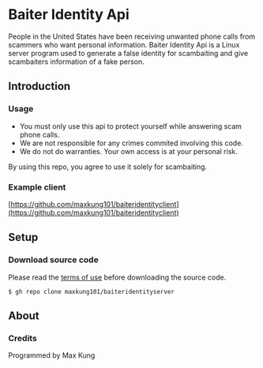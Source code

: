# Baiter Identity Api
People in the United States have been receiving unwanted phone calls from scammers who want personal information. Baiter Identity Api is a Linux server program used to generate a false identity for scambaiting and give scambaiters information of a fake person.

## Introduction
### Usage

* You must only use this api to protect yourself while answering scam phone calls.
* We are not responsible for any crimes commited involving this code.
* We do not do warranties. Your own access is at your personal risk.

By using this repo, you agree to use it solely for scambaiting.

### Example client
[https://github.com/maxkung101/baiteridentityclient](https://github.com/maxkung101/baiteridentityclient)

## Setup
### Download source code
Please read the [terms of use](https://github.com/maxkung101/baiteridentityserver/blob/master/terms.txt) before downloading the source code.
```
$ gh repo clone maxkung101/baiteridentityserver
```

## About
### Credits
Programmed by Max Kung
